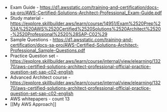 - Exam Guide - https://d1.awsstatic.com/training-and-certification/docs-sa-pro/AWS-Certified-Solutions-Architect-Professional_Exam-Guide.pdf
- Study material - https://explore.skillbuilder.aws/learn/course/14951/Exam%2520Prep%253A%2520AWS%2520Certified%2520Solutions%2520Architect%2520-%2520Professional%2520%28SAP-C02%29
- Sample Questions - https://d1.awsstatic.com/training-and-certification/docs-sa-pro/AWS-Certified-Solutions-Architect-Professional_Sample-Questions.pdf
- Practice Question set - https://explore.skillbuilder.aws/learn/course/internal/view/elearning/13270/aws-certified-solutions-architect-professional-official-practice-question-set-sap-c02-english
- Advanced Architect course - https://explore.skillbuilder.aws/learn/course/internal/view/elearning/13270/aws-certified-solutions-architect-professional-official-practice-question-set-sap-c02-english 
- AWS whitepapers - count 13 
- [[My AWS Approach]]

